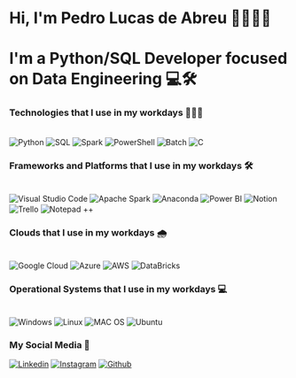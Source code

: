 # Hi, I'm Pedro Lucas de Abreu 👨🏽‍💻🤖

# I'm a Python/SQL Developer focused on Data Engineering 💻🛠️

### Technologies that I use in my workdays 👨🏽‍💻

<div style = "display: inline_block"><br/>
    <img align="center" alt="Python" src="https://img.shields.io/badge/Python-14354C?style=for-the-badge&logo=python&logoColor=white"/>
    <img align="center" alt="SQL" src="https://img.shields.io/badge/Microsoft_SQL_Server-CC2927?style=for-the-badge&logo=microsoft-sql-server&logoColor=white"/>
    <img align="center" alt="Spark" src="https://img.shields.io/badge/Spark%20AR-FF5C83?style=for-the-badge&logo=Spark AR&logoColor=white"/>
    <img align="center" alt="PowerShell" src="https://img.shields.io/badge/Powershell-2CA5E0?style=for-the-badge&logo=powershell&logoColor=white"/>
    <img align="center" alt="Batch" src="https://img.shields.io/badge/Windows%20Terminal-%234D4D4D.svg?style=for-the-badge&logo=windows-terminal&logoColor=white"/>
    <img align="center" alt="C" src="https://img.shields.io/badge/c-%2300599C.svg?style=for-the-badge&logo=c&logoColor=whitee"/>
</div>

### Frameworks and Platforms that I use in my workdays 🛠️

<div style = "display: inline_block"><br/>
    <img align="center" alt="Visual Studio Code" src="https://img.shields.io/badge/Visual_Studio_Code-0078D4?style=for-the-badge&logo=visual%20studio%20code&logoColor=white"/>
    <img align="center" alt="Apache Spark" src="[https://img.shields.io/badge/Apache%20Spark-FDEE21?style=flat-square&logo=apachespark&logoColor=black](https://img.shields.io/badge/Apache_Spark-FFFFFF?style=for-the-badge&logo=apachespark&logoColor=#E35A16)"/>
    <img align="center" alt="Anaconda" src="https://img.shields.io/badge/Anaconda-%2344A833.svg?style=for-the-badge&logo=anaconda&logoColor=white"/>
    <img align="center" alt="Power BI" src="https://img.shields.io/badge/power_bi-F2C811?style=for-the-badge&logo=powerbi&logoColor=black"/>
    <img align="center" alt="Notion" src="https://img.shields.io/badge/Notion-000000?style=for-the-badge&logo=notion&logoColor=white"/>
    <img align="center" alt="Trello" src="https://img.shields.io/badge/Trello-0052CC?style=for-the-badge&logo=trello&logoColor=white"/>
    <img align="center" alt="Notepad ++" src="https://img.shields.io/badge/Notepad++-90E59A.svg?style=for-the-badge&logo=notepad%2B%2B&logoColor=black"/>
</div>

### Clouds that I use in my workdays 🌧️

<div style = "display: inline_block"><br/>
    <img align="center" alt="Google Cloud" src="https://img.shields.io/badge/Google_Cloud-4285F4?style=for-the-badge&logo=google-cloud&logoColor=white"/>
    <img align="center" alt="Azure" src="https://img.shields.io/badge/azure-%230072C6.svg?style=for-the-badge&logo=microsoftazure&logoColor=white"/>
    <img align="center" alt="AWS" src="https://img.shields.io/badge/AWS-%23FF9900.svg?style=for-the-badge&logo=amazon-aws&logoColor=white"/>
    <img align="center" alt="DataBricks" src="https://img.shields.io/badge/Databricks-FF3621?style=for-the-badge&logo=Databricks&logoColor=white"/>
</div>

### Operational Systems that I use in my workdays 💻

<div style = "display: inline_block"><br/>
    <img align="center" alt="Windows" src="https://img.shields.io/badge/Windows-0078D6?style=for-the-badge&logo=windows&logoColor=white"/>
    <img align="center" alt="Linux" src="https://img.shields.io/badge/Linux-FCC624?style=for-the-badge&logo=linux&logoColor=black"/>
    <img align="center" alt="MAC OS" src="https://img.shields.io/badge/mac%20os-000000?style=for-the-badge&logo=macos&logoColor=F0F0F0"/>
    <img align="center" alt="Ubuntu" src="https://img.shields.io/badge/Ubuntu-E95420?style=for-the-badge&logo=ubuntu&logoColor=white"/>
</div>

### My Social Media 🔎

[![Linkedin](https://img.shields.io/badge/LinkedIn-0077B5?style=for-the-badge&logo=linkedin&logoColor=white)](https://www.linkedin.com/in/pedrolucasdeabreu)
[![Instagram](https://img.shields.io/badge/Instagram-E4405F?style=for-the-badge&logo=instagram&logoColor=white)](https://www.instagram.com/pedrolucasdeabreu/)
[![Github](https://img.shields.io/badge/GitHub-100000?style=for-the-badge&logo=github&logoColor=white)](https://www.github.com/pedrolucasdeabreu/)

